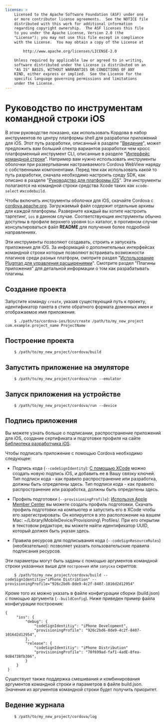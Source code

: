 ```yaml
---
license: >
    Licensed to the Apache Software Foundation (ASF) under one
    or more contributor license agreements.  See the NOTICE file
    distributed with this work for additional information
    regarding copyright ownership.  The ASF licenses this file
    to you under the Apache License, Version 2.0 (the
    "License"); you may not use this file except in compliance
    with the License.  You may obtain a copy of the License at

        http://www.apache.org/licenses/LICENSE-2.0

    Unless required by applicable law or agreed to in writing,
    software distributed under the License is distributed on an
    "AS IS" BASIS, WITHOUT WARRANTIES OR CONDITIONS OF ANY
    KIND, either express or implied.  See the License for the
    specific language governing permissions and limitations
    under the License.
---
```


# Руководство по инструментам командной строки iOS

В этом руководстве показано, как использовать Кордова в набор инструментов по центру платформы shell для разработки приложений для iOS. Этот путь разработки, описанный в разделе "<a href="../../overview/index.html">Введение</a>", может предложить вам больший спектр вариантов разработки чем кросс платформенный инструмент CLI, описанные в разделе "<a href="../../cli/index.html">Интерфейс командной строки</a>". Например вам нужно использовать инструменты оболочки при развертывании настраиваемого Cordova WebView наряду с собственными компонентами. Перед тем как использовать какой то путь разработки, сначала необходимо настроить среду SDK, как описано в разделе "<a href="index.html">Руководство для платформы iOS</a>". Эти инструменты полагаются на командной строки средства Xcode таких как `xcode-select` и`xcodebuild`.

Чтобы включить инструменты оболочки для iOS, скачайте Cordova с [cordova.apache.org][1]. Загружаемый файл содержит отдельные архивы для каждой платформы. Разверните каждый вы хотите настроить таргетинг, `ios` в данном случае. Соответствующие инструменты обычно доступны в профиле верхнего уровня `bin` каталог, в противном случае консультироваться файл **README** для получения более подробной направлениях.

 [1]: http://cordova.apache.org

Эти инструменты позволяют создавать, строить и запускать приложения для iOS. За информаций о дополнительных интерфейсах командной строки которые позволяют встраивать возможности плагинов среди разных платформ, смотрите раздел "<a href="../../../plugin_ref/plugman.html">Использование Plugman для управления расширениями</a>". Смотрите раздел "Плагины приложения" для детальной информации о том как разрабатывать плагины.

## Создание проекта

Запустите команду `create`, указав существующий путь к проекту, идентификатор пакета в стиле обратного формата доменных имен и отображаемое имя приложения.

        $ ./path/to/cordova-ios/bin/create /path/to/my_new_project com.example.project_name ProjectName
    

## Построение проекта

        $ /path/to/my_new_project/cordova/build
    

## Запустить приложение на эмуляторе

        $ /path/to/my_new_project/cordova/run --emulator
    

## Запуск приложения на устройстве

        $ /path/to/my_new_project/cordova/run --device
    

## Подпись приложения

Вы можете узнать больше о подписании, распространение приложений для iOS, создание сертификата и подготовке профиля на сайте [Библиотека разработчика iOS][2].

 [2]: https://developer.apple.com/library/ios/documentation/IDEs/Conceptual/AppDistributionGuide/ConfiguringYourApp/ConfiguringYourApp.html

Чтобы подписать приложение с помощью Cordova необходимо следующее:

*   Подпись кода (`--codeSignIdentity`): [С помощью XCode][3] можно создать новую подпись iOS, и добавить ее в Вашу связку ключей. Тип подписи кода - как правило распространение или разработка, должны быть определены здесь. Тип подписи кода - как правило распространение или разработка, должны быть определены здесь.

*   Профиль подготовки (`--provisioningProfile`): [Используя Apple Member Center][4] вы можете создать профиль подготовки. Скачать профиль подготовки на компьютер и запустить его в XCode чтобы его зарегистрировать. Он копируется в это расположение на вашем Mac: ~/Library/MobileDevice/Provisioning\ Profiles/. При его открытии в текстовом редакторе, вы можете найти идентификатор UUID, который должен быть указан здесь.

*   Правила ресурсов для подписывания кода (`--codeSignResourceRules`) (необязательно): позволяет указать пользовательские правила подписания ресурсов.

 [3]: https://developer.apple.com/library/ios/documentation/IDEs/Conceptual/AppDistributionGuide/MaintainingCertificates/MaintainingCertificates.html#//apple_ref/doc/uid/TP40012582-CH31-SW6
 [4]: https://developer.apple.com/library/ios/documentation/IDEs/Conceptual/AppDistributionGuide/MaintainingProfiles/MaintainingProfiles.html#//apple_ref/doc/uid/TP40012582-CH30-SW61

Эти параметры могут быть заданы с помощью аргументов командной строки указанных выше для `построения` или `запуска` скриптов:

        $ /path/to/my_new_project/cordova/build --codeSignIdentitiy="iPhone Distribtion" --provisioningProfile="926c2bd6-8de9-4c2f-8407-1016d2d12954" 
    

Кроме того их можно указать в файле конфигурации сборки (build.json) с помощью аргумента (`--buildConfig`). Ниже приведен пример файла конфигурации построения:

    {
         "ios": {
             "debug": {
                 "codeSignIdentitiy": "iPhone Development",
                 "provisioningProfile": "926c2bd6-8de9-4c2f-8407-1016d2d12954",
             },
             "release": {
                 "codeSignIdentitiy": "iPhone Distribution"
                 "provisioningProfile": "70f699ad-faf1-4adE-8fea-9d84738fb306",
             }
         }
     }
    

Существует также поддержка смешивания и комбинирования аргументов командной строки и параметров в файле build.json. Значения из аргументов командной строки будет получить приоритет.

## Ведение журнала

        $ /path/to/my_new_project/cordova/log